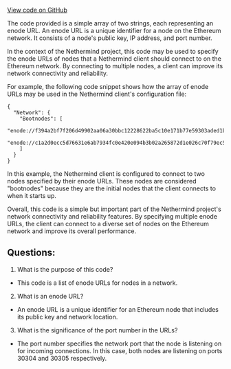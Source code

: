 [View code on GitHub](https://github.com/NethermindEth/nethermind/src/Nethermind/Nethermind.Runner/Data/static-nodes-ndm-local.json)

The code provided is a simple array of two strings, each representing an enode URL. An enode URL is a unique identifier for a node on the Ethereum network. It consists of a node's public key, IP address, and port number. 

In the context of the Nethermind project, this code may be used to specify the enode URLs of nodes that a Nethermind client should connect to on the Ethereum network. By connecting to multiple nodes, a client can improve its network connectivity and reliability. 

For example, the following code snippet shows how the array of enode URLs may be used in the Nethermind client's configuration file:

```
{
  "Network": {
    "Bootnodes": [
      "enode://f394a2bf7f206d49902aa06a30bbc12228622ba5c10e171b77e59303aded1b8fb2a194bc078e504ce68a202252987704c0c489a1e290f4c197c7a539cf2b1b63@127.0.0.1:30304",
      "enode://c1a2d0ecc5d76631e6ab7934fc0e420e094b3b02a265872d1e026c70f79ec5ee5d6faf12c20eec05707f0a3ef279a4916b69da93c0f634de4c4299ec1fa6dd08@127.0.0.1:30305"
    ]
  }
}
```

In this example, the Nethermind client is configured to connect to two nodes specified by their enode URLs. These nodes are considered "bootnodes" because they are the initial nodes that the client connects to when it starts up. 

Overall, this code is a simple but important part of the Nethermind project's network connectivity and reliability features. By specifying multiple enode URLs, the client can connect to a diverse set of nodes on the Ethereum network and improve its overall performance.
## Questions: 
 1. What is the purpose of this code?
- This code is a list of enode URLs for nodes in a network.

2. What is an enode URL?
- An enode URL is a unique identifier for an Ethereum node that includes its public key and network location.

3. What is the significance of the port number in the URLs?
- The port number specifies the network port that the node is listening on for incoming connections. In this case, both nodes are listening on ports 30304 and 30305 respectively.